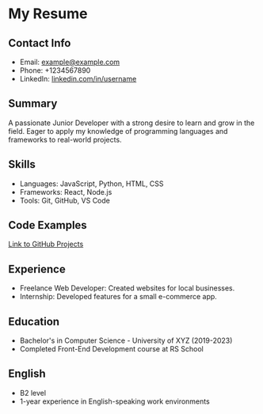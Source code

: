 # My Resume

## Contact Info
- Email: example@example.com
- Phone: +1234567890
- LinkedIn: [linkedin.com/in/username](https://linkedin.com/in/username)

## Summary
A passionate Junior Developer with a strong desire to learn and grow in the field. Eager to apply my knowledge of programming languages and frameworks to real-world projects.

## Skills
- Languages: JavaScript, Python, HTML, CSS
- Frameworks: React, Node.js
- Tools: Git, GitHub, VS Code

## Code Examples
[Link to GitHub Projects](https://github.com/yourusername)

## Experience
- Freelance Web Developer: Created websites for local businesses.
- Internship: Developed features for a small e-commerce app.

## Education
- Bachelor's in Computer Science - University of XYZ (2019-2023)
- Completed Front-End Development course at RS School

## English
- B2 level
- 1-year experience in English-speaking work environments
